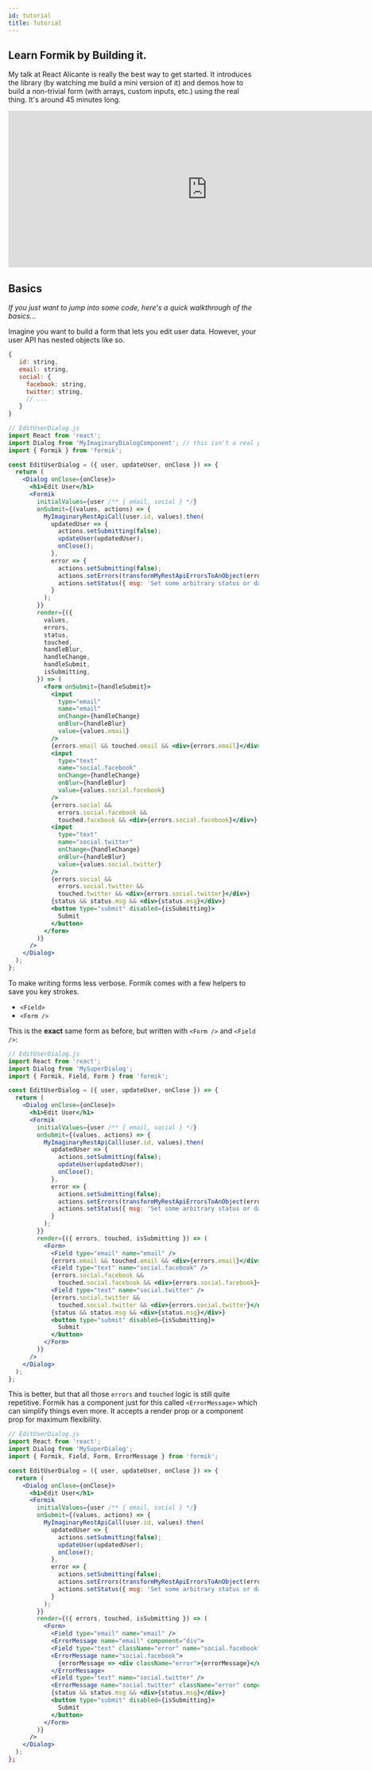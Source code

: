 ```yaml
---
id: tutorial
title: Tutorial
---
```


## Learn Formik by Building it.

My talk at React Alicante is really the best way to get started. It introduces the library (by watching me build a mini version of it) and demos how to build a non-trivial form (with arrays, custom inputs, etc.) using the real thing. It's around 45 minutes long.

<iframe width="800" height="315" src="https://www.youtube.com/embed/oiNtnehlaTo" frameborder="0" allow="autoplay; encrypted-media" allowfullscreen title="Taming Forms in React - Jared Palmer"></iframe>

## Basics

_If you just want to jump into some code, here's a quick walkthrough of the basics..._

Imagine you want to build a form that lets you edit user data. However, your
user API has nested objects like so.

```js
{
   id: string,
   email: string,
   social: {
     facebook: string,
     twitter: string,
     // ...
   }
}
```

```jsx
// EditUserDialog.js
import React from 'react';
import Dialog from 'MyImaginaryDialogComponent'; // this isn't a real package, just imagine it exists.
import { Formik } from 'formik';

const EditUserDialog = ({ user, updateUser, onClose }) => {
  return (
    <Dialog onClose={onClose}>
      <h1>Edit User</h1>
      <Formik
        initialValues={user /** { email, social } */}
        onSubmit={(values, actions) => {
          MyImaginaryRestApiCall(user.id, values).then(
            updatedUser => {
              actions.setSubmitting(false);
              updateUser(updatedUser);
              onClose();
            },
            error => {
              actions.setSubmitting(false);
              actions.setErrors(transformMyRestApiErrorsToAnObject(error));
              actions.setStatus({ msg: 'Set some arbitrary status or data' });
            }
          );
        }}
        render={({
          values,
          errors,
          status,
          touched,
          handleBlur,
          handleChange,
          handleSubmit,
          isSubmitting,
        }) => (
          <form onSubmit={handleSubmit}>
            <input
              type="email"
              name="email"
              onChange={handleChange}
              onBlur={handleBlur}
              value={values.email}
            />
            {errors.email && touched.email && <div>{errors.email}</div>}
            <input
              type="text"
              name="social.facebook"
              onChange={handleChange}
              onBlur={handleBlur}
              value={values.social.facebook}
            />
            {errors.social &&
              errors.social.facebook &&
              touched.facebook && <div>{errors.social.facebook}</div>}
            <input
              type="text"
              name="social.twitter"
              onChange={handleChange}
              onBlur={handleBlur}
              value={values.social.twitter}
            />
            {errors.social &&
              errors.social.twitter &&
              touched.twitter && <div>{errors.social.twitter}</div>}
            {status && status.msg && <div>{status.msg}</div>}
            <button type="submit" disabled={isSubmitting}>
              Submit
            </button>
          </form>
        )}
      />
    </Dialog>
  );
};
```

To make writing forms less verbose. Formik comes with a few helpers to save you
key strokes.

* `<Field>`
* `<Form />`

This is the **exact** same form as before, but written with `<Form />` and
`<Field />`:

```jsx
// EditUserDialog.js
import React from 'react';
import Dialog from 'MySuperDialog';
import { Formik, Field, Form } from 'formik';

const EditUserDialog = ({ user, updateUser, onClose }) => {
  return (
    <Dialog onClose={onClose}>
      <h1>Edit User</h1>
      <Formik
        initialValues={user /** { email, social } */}
        onSubmit={(values, actions) => {
          MyImaginaryRestApiCall(user.id, values).then(
            updatedUser => {
              actions.setSubmitting(false);
              updateUser(updatedUser);
              onClose();
            },
            error => {
              actions.setSubmitting(false);
              actions.setErrors(transformMyRestApiErrorsToAnObject(error));
              actions.setStatus({ msg: 'Set some arbitrary status or data' });
            }
          );
        }}
        render={({ errors, touched, isSubmitting }) => (
          <Form>
            <Field type="email" name="email" />
            {errors.email && touched.email && <div>{errors.email}</div>}
            <Field type="text" name="social.facebook" />
            {errors.social.facebook &&
              touched.social.facebook && <div>{errors.social.facebook}</div>}
            <Field type="text" name="social.twitter" />
            {errors.social.twitter &&
              touched.social.twitter && <div>{errors.social.twitter}</div>}
            {status && status.msg && <div>{status.msg}</div>}
            <button type="submit" disabled={isSubmitting}>
              Submit
            </button>
          </Form>
        )}
      />
    </Dialog>
  );
};
```

This is better, but that all those `errors` and `touched` logic is still quite repetitive. Formik has a component just for this called `<ErrorMessage>` which can simplify things even more. It accepts a render prop or a component prop for maximum flexibility.

```jsx
// EditUserDialog.js
import React from 'react';
import Dialog from 'MySuperDialog';
import { Formik, Field, Form, ErrorMessage } from 'formik';

const EditUserDialog = ({ user, updateUser, onClose }) => {
  return (
    <Dialog onClose={onClose}>
      <h1>Edit User</h1>
      <Formik
        initialValues={user /** { email, social } */}
        onSubmit={(values, actions) => {
          MyImaginaryRestApiCall(user.id, values).then(
            updatedUser => {
              actions.setSubmitting(false);
              updateUser(updatedUser);
              onClose();
            },
            error => {
              actions.setSubmitting(false);
              actions.setErrors(transformMyRestApiErrorsToAnObject(error));
              actions.setStatus({ msg: 'Set some arbitrary status or data' });
            }
          );
        }}
        render={({ errors, touched, isSubmitting }) => (
          <Form>
            <Field type="email" name="email" />
            <ErrorMessage name="email" component="div">  
            <Field type="text" className="error" name="social.facebook" />
            <ErrorMessage name="social.facebook">
              {errorMessage => <div className="error">{errorMessage}</div>}
            </ErrorMessage>
            <Field type="text" name="social.twitter" />
            <ErrorMessage name="social.twitter" className="error" component="div"/>  
            {status && status.msg && <div>{status.msg}</div>}
            <button type="submit" disabled={isSubmitting}>
              Submit
            </button>
          </Form>
        )}
      />
    </Dialog>
  );
};
```
